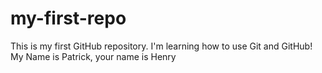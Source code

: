 # my-first-repo
This is my first GitHub repository. I'm learning how to use Git and GitHub!
My Name is Patrick, your name is Henry